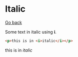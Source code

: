 # Italic

[Go back](..)

Some text in italic using **i**.

```html
<p>this is in <i>italic</i></p>
```

<div class="sr"></div>

<p>this is in <i>italic</i></p>